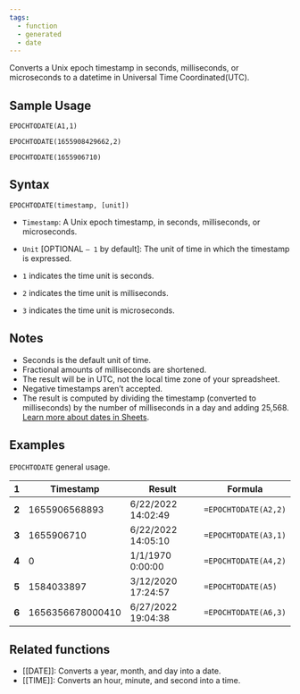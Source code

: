 ```yaml
---
tags:
  - function
  - generated
  - date
---
```


Converts a Unix epoch timestamp in seconds, milliseconds, or microseconds to a datetime in Universal Time Coordinated(UTC).

Sample Usage
------------

`EPOCHTODATE(A1,1)`

`EPOCHTODATE(1655908429662,2)`

`EPOCHTODATE(1655906710)`

Syntax
------

`EPOCHTODATE(timestamp, [unit])`

* `Timestamp`: A Unix epoch timestamp, in seconds, milliseconds, or microseconds.
* `Unit` [OPTIONAL `– 1` by default]: The unit of time in which the timestamp is expressed.

* `1` indicates the time unit is seconds.
* `2` indicates the time unit is milliseconds.
* `3` indicates the time unit is microseconds.

Notes
-----

* Seconds is the default unit of time.
* Fractional amounts of milliseconds are shortened.
* The result will be in UTC, not the local time zone of your spreadsheet.
* Negative timestamps aren’t accepted.
* The result is computed by dividing the timestamp (converted to milliseconds) by the number of milliseconds in a day and adding 25,568. [Learn more about dates in Sheets](https://support.google.com/docs/answer/3092969).

Examples
--------

`EPOCHTODATE` general usage.

| 1 | Timestamp | Result | Formula |
| --- | --- | --- | --- |
| **2** | 1655906568893 | 6/22/2022 14:02:49 | `=EPOCHTODATE(A2,2)` |
| **3** | 1655906710 | 6/22/2022 14:05:10 | `=EPOCHTODATE(A3,1)` |
| **4** | 0 | 1/1/1970 0:00:00 | `=EPOCHTODATE(A4,2)` |
| **5** | 1584033897 | 3/12/2020 17:24:57 | `=EPOCHTODATE(A5)` |
| **6** | 1656356678000410 | 6/27/2022 19:04:38 | `=EPOCHTODATE(A6,3)` |

Related functions
-----------------

* [[DATE]]: Converts a year, month, and day into a date.
* [[TIME]]: Converts an hour, minute, and second into a time.